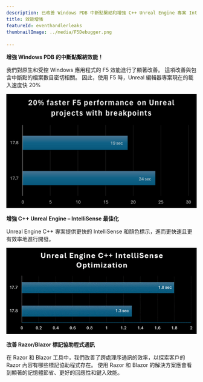 ```yaml
---
description: 已改善 Windows PDB 中斷點繫結和增強 C++ Unreal Engine 專案 IntelliSense 效能，以及其他增強功能。
title: 效能增強
featureId: eventhandlerleaks
thumbnailImage: ../media/F5Debugger.png

---
```



**增強 Windows PDB 的中斷點繫結效能！**

我們對原生和受控 Windows 應用程式的 F5 效能進行了顯著改善。 這項改善與包含中斷點的檔案數目密切相關。  因此，使用 F5 時，Unreal 編輯器專案現在的載入速度快 20%

![改善中斷繫結效能](../media/F5Debugger.png "改善中斷繫結效能")


**增強 C++ Unreal Engine – IntelliSense 最佳化**

Unreal Engine C++ 專案提供更快的 IntelliSense 和顏色標示，進而更快速且更有效率地進行開發。 


![改善 IntelliSense](../media/17.8Intellisense.png "改良的 IntelliSense")



**改善 Razor/Blazor 標記協助程式通訊**

在 Razor 和 Blazor 工具中，我們改善了跨處理序通訊的效率，以探索客戶的 Razor 內容有哪些標記協助程式存在。   使用 Razor 和 Blazor 的解決方案應會看到顯著的記憶體節省、更好的回應性和鍵入效能。
